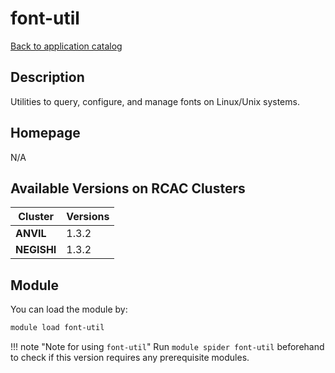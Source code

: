 # font-util

[Back to application catalog](../app_catalog.md)

## Description

Utilities to query, configure, and manage fonts on Linux/Unix systems.

## Homepage

N/A

## Available Versions on RCAC Clusters

|Cluster|Versions|
|---|---|
**ANVIL**|1.3.2
**NEGISHI**|1.3.2

## Module

You can load the module by:

```bash
module load font-util
```

!!! note "Note for using `font-util`"
    Run `module spider font-util` beforehand to check if this version requires any prerequisite modules.
